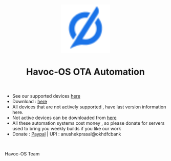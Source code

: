 <h3 align="center"><img src="https://github.com/SukeeratSG/dump-public/blob/iron/Assets/havoc_favicon.svg" width="30%" height="30%"></h3>
<h1 align="center">Havoc-OS OTA Automation</h1>
<br>

- See our supported devices  [here](https://github.com/Havoc-OS/official_devices/)
- Download : [here](https://havoc-os.com/download)
- All devices that are not actively supported , have last version information here.
- Not active devices can be downloaded from [here](https://download.havoc-os.com) 
- All these automation systems cost money , so please donate for servers used to bring you weekly builds if you like our work
- Donate : [Paypal](https://paypal.me/ANUSHEK) | UPI : anushekprasal@okhdfcbank
<br>

Havoc-OS Team
